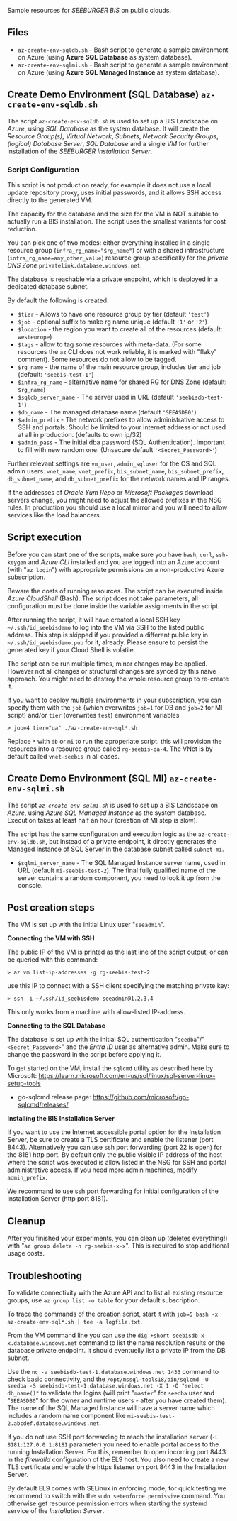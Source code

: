 Sample resources for *SEEBURGER BIS* on public clouds.

## Files

* `az-create-env-sqldb.sh` - Bash script to generate a sample environment on Azure (using **Azure SQL Database** as system database).
* `az-create-env-sqlmi.sh` - Bash script to generate a sample environment on Azure (using **Azure SQL Managed Instance** as system database).


## Create Demo Environment (SQL Database) `az-create-env-sqldb.sh`

The script *`az-create-env-sqldb.sh`* is used to set up a BIS Landscape on _Azure_, using _SQL Database_ as the system database.
It will create the _Resource Group(s)_, _Virtual Network_, _Subnets_, _Network Security Groups_, _(logical) Database Server_, _SQL Database_ and a single _VM_ for further installation of the _SEEBURGER Installation Server_.

### Script Configuration

This script is not production ready, for example it does not use a local update repository proxy, uses initial passwords, and it allows SSH access directly to the generated VM.

The capacity for the database and the size for the VM is NOT suitable to actually run a BIS installation.
The script uses the smallest variants for cost reduction.

You can pick one of two modes: either everything installed in a single resource group (`infra_rg_name="$rg_name"`) or with a shared infrastructure (`infra_rg_name=any_other_value`) resource group specifically for the _private DNS Zone_ `privatelink.database.windows.net`.

The database is reachable via a private endpoint, which is deployed in a dedicated database subnet.

By default the following is created:

* `$tier` - Allows to have one resource group by tier (default `'test'`)
* `$job` - optional suffix to make rg name unique (default `'1'` or `'2'`)
* `$location` - the region you want to create all of the resources (default: ``westeurope``)
* `$tags` - allow to tag some resources with meta-data. (For some resources the `az` CLI does not work reliable, it is marked with "flaky" comment).
Some resources do not allow to be tagged.
* `$rg_name` - the name of the main resource group, includes tier and job (default: `'seebis-test-1'`)
* `$infra_rg_name` - alternative name for shared RG for DNS Zone (default: `$rg_name`)
* `$sqldb_server_name` - The server used in URL (default `'seebisdb-test-1'`)
* `$db_name` - The managed database name (default `'SEEASDB0'`)
* `$admin_prefix` - The network prefixes to allow administrative access to SSH and portals.
Should be limited to your internet address or not used at all in production.
(defaults to own ip/32)
* `$admin_pass` - The initial dba password (SQL Authentication).
Important to fill with new random one. (Unsecure default `'<Secret_Password>'`)

Further relevant settings are `vm_user`, `admin_sqluser` for the OS and SQL admin users.
`vnet_name`, `vnet_prefix`, `bis_subnet_name`, `bis_subnet_prefix`, `db_subnet_name`, and `db_subnet_prefix` for the network names and IP ranges.

If the addresses of _Oracle Yum Repo_ or _Microsoft Packages_ download servers change, you might need to adjust the allowed prefixes in the NSG rules.
In production you should use a local mirror and you will need to allow services like the load balancers.


## Script execution

Before you can start one of the scripts, make sure you have `bash`, `curl`, `ssh-keygen` and _Azure CLI_ installed and you are logged into an Azure account (with "`az login`") with appropriate permissions on a non-productive Azure subscription.

Beware the costs of running resources.
The script can be executed inside _Azure CloudShell_ (Bash).
The script does not take parameters, all configuration must be done inside the variable assignments in the script.

After running the script, it will have created a local SSH key `~/.ssh/id_seebisdemo` to log into the VM via SSH to the listed public address.
This step is skipped if you provided a different public key in `~/.ssh/id_seebisdemo.pub` for it, already.
Please ensure to persist the generated key if your Cloud Shell is volatile.

The script can be run multiple times, minor changes may be applied.
However not all changes or structural changes are synced by this naive approach.
You might need to destroy the whole resource group to re-create it.

If you want to deploy multiple environments in your subscription, you can specify them with the `job`  (which overwrites `job=1` for DB and `job=2` for MI script) and/or `tier` (overwrites `test`) environment variables


````console
> job=4 tier="qa" ./az-create-env-sql*.sh
````

Replace `*` with `db` or `mi` to run the aproperiate script.
this will provision the resources into a resource group called `rg-seebis-qa-4`.
The VNet is by default called `vnet-seebis` in all cases.


## Create Demo Environment (SQL MI) `az-create-env-sqlmi.sh`

The script *`az-create-env-sqlmi.sh`* is used to set up a BIS Landscape on _Azure_, using _Azure SQL Managed Instance_ as the system database.
Execution takes at least half an hour (creation of MI step is slow).

The script has the same configuration and execution logic as the `az-create-env-sqldb.sh`, but instead of a private endpoint, it directly generates the Managed Instance of SQL Server in the database subnet called `subnet-mi`.

* `$sqlmi_server_name` - The SQL Managed Instance server name, used in URL (default `mi-seebis-test-2`).
The final fully qualified name of the server contains a random component, you need to look it up from the console.


## Post creation steps

The VM is set up with the initial Linux user "`seeadmin`".


**Connecting the VM with SSH**

The public IP of the VM is printed as the last line of the script output, or can be queried with this command:

```console
> az vm list-ip-addresses -g rg-seebis-test-2
```

use this IP to connect with a SSH client specifying the matching private key:

```console
> ssh -i ~/.ssh/id_seebisdemo seeadmin@1.2.3.4
```

This only works from a machine with allow-listed IP-address.


**Connecting to the SQL Database**

The database is set up with the initial SQL authentication "`seedba`"/"`<Secret_Password>`" and the _Entra ID_ user as alternative admin.
Make sure to change the password in the script before applying it.

To get started on the VM, install the `sqlcmd` utility as described here by Microsoft:
https://learn.microsoft.com/en-us/sql/linux/sql-server-linux-setup-tools

* go-sqlcmd release page: https://github.com/microsoft/go-sqlcmd/releases/


**Installing the BIS Installation Server**

If you want to use the Internet accessible portal option for the Installation Server, be sure to create a TLS certificate and enable the listener (port 8443).
Alternatively you can use ssh port forwarding (port 22 is open) for the 8181 http port.
By default only the public visible IP address of the host where the script was executed is allow listed in the NSG for SSH and portal administrative access.
If you need more admin machines, modify `admin_prefix`.

We recommand to use ssh port forwarding for initial configuration of the Installation Server (http port 8181).


## Cleanup

After you finished your experiments, you can clean up (deletes everything!) with "`az group delete -n rg-seebis-x-x`".
This is required to stop additional usage costs.


## Troubleshooting

To validate connectivity with the Azure API and to list all existing resource groups, use `az group list -o table` for your default subscription.

To trace the commands of the creation script, start it with `job=5 bash -x az-create-env-sql*.sh | tee -a logfile.txt`.

From the VM command line you can use the `dig +short seebisdb-x-x.database.windows.net` command to list the name resolution results or the database private endpoint.
It should eventuelly list a private IP from the DB subnet.

Use the `nc -v seebisdb-test-1.database.windows.net 1433` command to check basic connectivity, and the `/opt/mssql-tools18/bin/sqlcmd -U seedba -S seebisdb-test-1.database.windows.net -X 1 -Q "select db_name()"` to validate the logins (will print "`master`" for `seedba` user and "`SEEASDB0`" for the owner and runtime users - after you have created them).
The name of the SQL Managed Instance will have a server name which includes a random name component like `mi-seebis-test-2.abcdef.database.windows.net`.

If you do not use SSH port forwarding to reach the installation server (`-L 8181:127.0.0.1:8181` parameter) you need to enable portal access to the running Installation Server.
For this, remember to open incoming port 8443 in the _firewalld_ configuration of the EL9 host.
You also need to create a new TLS certificate and enable the https listener on port 8443 in the Installation Server.

By default EL9 comes with SELinux in enforcing mode, for quick testing we recommend to switch with the `sudo setenforce permissive` command.
You otherwise get resource permission errors when starting the systemd service of the _Installation Server_.
